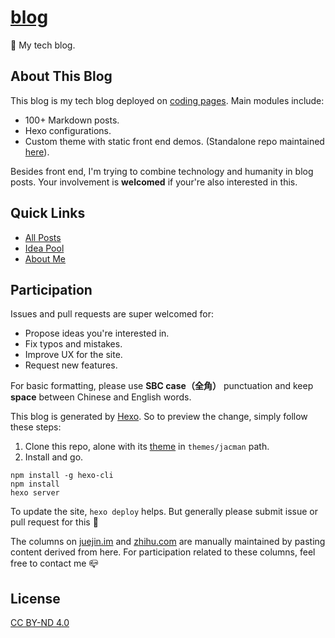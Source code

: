 # [blog](http://ewind.us/)
📝 My tech blog.

## About This Blog
This blog is my tech blog deployed on [coding pages](https://coding.net/pages/). Main modules include:

* 100+ Markdown posts.
* Hexo configurations.
* Custom theme with static front end demos. (Standalone repo maintained [here](https://github.com/doodlewind/jacman)).

Besides front end, I'm trying to combine technology and humanity in blog posts. Your involvement is **welcomed** if your're also interested in this.

## Quick Links
* [All Posts](https://github.com/doodlewind/blog-src/tree/master/source/_posts)
* [Idea Pool](https://github.com/doodlewind/blog-src/blob/master/source/_todo/ideas.md)
* [About Me](https://github.com/doodlewind/blog-src/blob/master/source/about/index.md)

## Participation
Issues and pull requests are super welcomed for:

* Propose ideas you're interested in.
* Fix typos and mistakes.
* Improve UX for the site.
* Request new features.

For basic formatting, please use **SBC case（全角）** punctuation and keep **space** between Chinese and English words.

This blog is generated by [Hexo](https://hexo.io/). So to preview the change, simply follow these steps:

1. Clone this repo, alone with its [theme](https://github.com/doodlewind/jacman) in `themes/jacman` path.
2. Install and go.

``` text
npm install -g hexo-cli
npm install
hexo server
```

To update the site, `hexo deploy` helps. But generally please submit issue or pull request for this 🙂

The columns on [juejin.im](https://juejin.im/user/57d732a7816dfa00545434b2) and [zhihu.com](https://zhuanlan.zhihu.com/fe-fantasy) are manually maintained by pasting content derived from here. For participation related to these columns, feel free to contact me 📪

## License
[CC BY-ND 4.0](http://creativecommons.org/licenses/by-nd/4.0)

